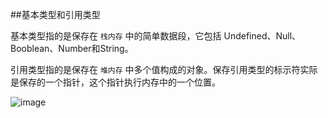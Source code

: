 ##基本类型和引用类型

基本类型指的是保存在 `栈内存` 中的简单数据段，它包括 Undefined、Null、Booblean、Number和String。

引用类型指的是保存在 `堆内存` 中多个值构成的对象。保存引用类型的标示符实际是保存的一个指针，这个指针执行内存中的一个位置。

![image](http://s16.sinaimg.cn/mw690/6fd4b3c1gda5d7b177a5f&690)
